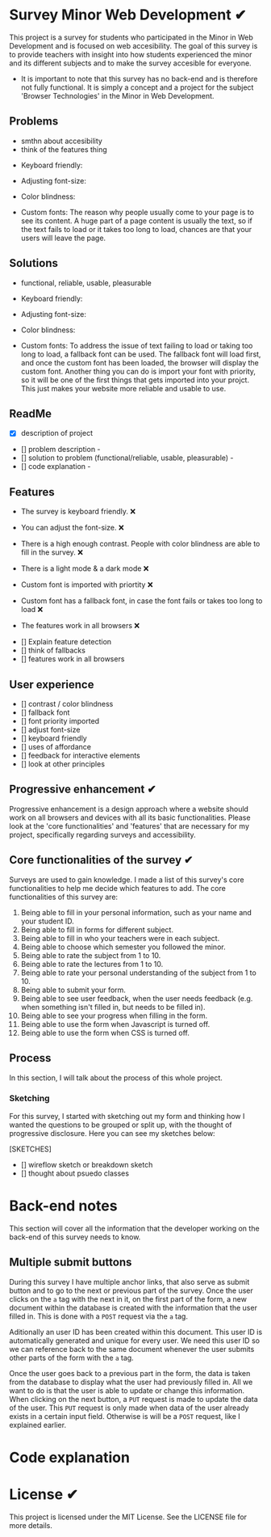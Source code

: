 # Survey Minor Web Development ✔

This project is a survey for students who participated in the Minor in Web Development and is focused on web accesibility. The goal of this survey is to provide teachers with insight into how students experienced the minor and its different subjects and to make the survey accesible for everyone.

- It is important to note that this survey has no back-end and is therefore not fully functional. It is simply a concept and a project for the subject 'Browser Technologies' in the Minor in Web Development.

## Problems

- smthn about accesibility
- think of the features thing

* Keyboard friendly:

* Adjusting font-size:

* Color blindness:

* Custom fonts: The reason why people usually come to your page is to see its content. A huge part of a page content is usually the text, so if the text fails to load or it takes too long to load, chances are that your users will leave the page.

## Solutions

- functional, reliable, usable, pleasurable

* Keyboard friendly:

* Adjusting font-size:

* Color blindness:

* Custom fonts: To address the issue of text failing to load or taking too long to load, a fallback font can be used. The fallback font will load first, and once the custom font has been loaded, the browser will display the custom font. Another thing you can do is import your font with priority, so it will be one of the first things that gets imported into your projct. This just makes your website more reliable and usable to use.

## ReadMe

- [x] description of project
- [] problem description -
- [] solution to problem (functional/reliable, usable, pleasurable) -
- [] code explanation -

## Features

- The survey is keyboard friendly. ❌

- You can adjust the font-size. ❌

- There is a high enough contrast. People with color blindness are able to fill in the survey. ❌

- There is a light mode & a dark mode ❌

- Custom font is imported with priortity ❌
- Custom font has a fallback font, in case the font fails or takes too long to load ❌

- The features work in all browsers ❌

* [] Explain feature detection
* [] think of fallbacks
* [] features work in all browsers

## User experience

- [] contrast / color blindness
- [] fallback font
- [] font priority imported
- [] adjust font-size
- [] keyboard friendly
- [] uses of affordance
- [] feedback for interactive elements
- [] look at other principles

## Progressive enhancement ✔

Progressive enhancement is a design approach where a website should work on all browsers and devices with all its basic functionalities. Please look at the 'core functionalities' and 'features' that are necessary for my project, specifically regarding surveys and accessibility.

## Core functionalities of the survey ✔

Surveys are used to gain knowledge. I made a list of this survey's core functionalities to help me decide which features to add. The core functionalities of this survey are:

1. Being able to fill in your personal information, such as your name and your student ID.
2. Being able to fill in forms for different subject.
3. Being able to fill in who your teachers were in each subject.
4. Being able to choose which semester you followed the minor.
5. Being able to rate the subject from 1 to 10.
6. Being able to rate the lectures from 1 to 10.
7. Being able to rate your personal understanding of the subject from 1 to 10.
8. Being able to submit your form.
9. Being able to see user feedback, when the user needs feedback (e.g. when something isn't filled in, but needs to be filled in).
10. Being able to see your progress when filling in the form.
11. Being able to use the form when Javascript is turned off.
12. Being able to use the form when CSS is turned off.

## Process

In this section, I will talk about the process of this whole project.

### Sketching

For this survey, I started with sketching out my form and thinking how I wanted the questions to be grouped or split up, with the thought of progressive disclosure. Here you can see my sketches below:

[SKETCHES]

- [] wireflow sketch or breakdown sketch
- [] thought about psuedo classes

# Back-end notes

This section will cover all the information that the developer working on the back-end of this survey needs to know.

## Multiple submit buttons

During this survey I have multiple anchor links, that also serve as submit button and to go to the next or previous part of the survey. Once the user clicks on the `a` tag with the next in it, on the first part of the form, a new document within the database is created with the information that the user filled in. This is done with a `POST` request via the `a` tag.

Aditionally an user ID has been created within this document. This user ID is automatically generated and unique for every user. We need this user ID so we can reference back to the same document whenever the user submits other parts of the form with the `a` tag.

Once the user goes back to a previous part in the form, the data is taken from the database to display what the user had previously filled in. All we want to do is that the user is able to update or change this information. When clicking on the next button, a `PUT` request is made to update the data of the user. This `PUT` request is only made when data of the user already exists in a certain input field. Otherwise is will be a `POST` request, like I explained earlier.

# Code explanation

# License ✔

This project is licensed under the MIT License. See the LICENSE file for more details.
